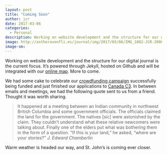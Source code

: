 ```yaml
---
layout: post
title: "Coming Soon"
author: jcr
date: 2017-03-06
categories:
  - Personal
description: Working on website development and the structure for our digital journal is the current focus. It’s powered through Jekyll, hosted on Github and will be integrated with our online map.
image: http://astheravenfli.es/journal/img/2017/03/06/IMG_1082-JCR-2000-web.jpg
image-sm:
---
```

Working on website development and the structure for our digital journal is the current focus. It&rsquo;s powered through Jekyll, hosted on Github and will be integrated with our <a href="http://astheravenfli.es">online map</a>. More to come.

We had some cake to celebrate our <a href="https://www.kickstarter.com/projects/asadch/as-the-raven-flies-cross-canada-cycle-tour/">crowdfunding campaign</a> successfully being funded and just finished our applications to <a href="https://canadac3.ca">Canada C3</a>. In between emails and meetings, we had the following quote sent to us from a friend. Thought it was worth sharing.

<blockquote>It happened at a meeting between an Indian community in northwest British Columbia and some government officials. The officials claimed the land for the government. The natives [sic] were astonished by the claim. They couldn&rsquo;t understand what these relative newcomers were talking about. Finally one of the elders put what was bothering them in the form of a question. &ldquo;If this is your land,&rdquo; he asked, &ldquo;where are your stories?&rdquo; <cite>J. Edward Chamberlin</cite></blockquote>

Warm weather is headed our way, and St. John&rsquo;s is coming ever closer.